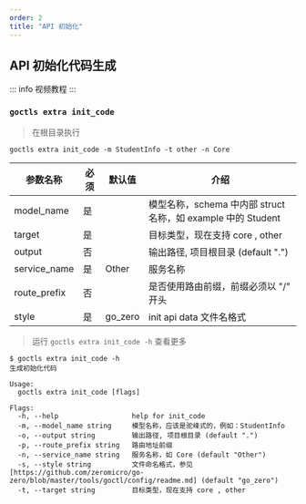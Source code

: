 ```yaml
---
order: 2
title: "API 初始化"
---
```


## API 初始化代码生成


::: info 视频教程
<BiliBili bvid="BV1pj411878n" />
:::

### `goctls extra init_code`

> 在根目录执行 

```shell
goctls extra init_code -m StudentInfo -t other -n Core
```

| 参数名称     | 必须 | 默认值  | 介绍                                                         |
| ------------ | ---- | ------- | ------------------------------------------------------------ |
| model_name   | 是   |         | 模型名称，schema 中内部 struct 名称，如 example 中的 Student |
| target       | 是   |         | 目标类型，现在支持 core , other                              |
| output       | 否   |         | 输出路径, 项目根目录 (default ".")                           |
| service_name | 是   | Other   | 服务名称                                                     |
| route_prefix | 否   |         | 是否使用路由前缀，前缀必须以 "/" 开头                        |
| style        | 是   | go_zero | init api data 文件名格式                                     |

> 运行 `goctls extra init_code -h` 查看更多

```shell
$ goctls extra init_code -h
生成初始化代码

Usage:
  goctls extra init_code [flags]

Flags:
  -h, --help                  help for init_code
  -m, --model_name string     模型名称，应该是驼峰式的，例如：StudentInfo
  -o, --output string         输出路径, 项目根目录 (default ".")
  -p, --route_prefix string   路由地址前缀
  -n, --service_name string   服务名称，如 Core (default "Other")
  -s, --style string          文件命名格式，参见 [https://github.com/zeromicro/go-zero/blob/master/tools/goctl/config/readme.md] (default "go_zero")
  -t, --target string         目标类型，现在支持 core , other
```